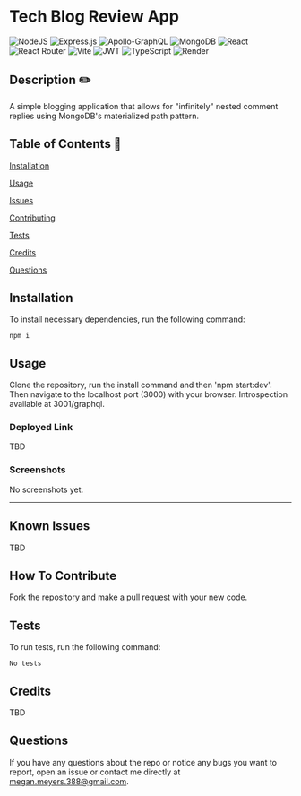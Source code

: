 # Tech Blog Review App 
  

   ![NodeJS](https://img.shields.io/badge/node.js-6DA55F?style=for-the-badge&logo=node.js&logoColor=white) ![Express.js](https://img.shields.io/badge/express.js-%23404d59.svg?style=for-the-badge&logo=express&logoColor=%2361DAFB) ![Apollo-GraphQL](https://img.shields.io/badge/-ApolloGraphQL-311C87?style=for-the-badge&logo=apollo-graphql) ![MongoDB](https://img.shields.io/badge/MongoDB-%234ea94b.svg?style=for-the-badge&logo=mongodb&logoColor=white) ![React](https://img.shields.io/badge/react-%2320232a.svg?style=for-the-badge&logo=react&logoColor=%2361DAFB) ![React Router](https://img.shields.io/badge/React_Router-CA4245?style=for-the-badge&logo=react-router&logoColor=white) ![Vite](https://img.shields.io/badge/vite-%23646CFF.svg?style=for-the-badge&logo=vite&logoColor=white)
   ![JWT](https://img.shields.io/badge/JWT-black?style=for-the-badge&logo=JSON%20web%20tokens)
   ![TypeScript](https://img.shields.io/badge/typescript-%23007ACC.svg?style=for-the-badge&logo=typescript&logoColor=white)
   ![Render](https://img.shields.io/badge/Render-%46E3B7.svg?style=for-the-badge&logo=render&logoColor=white)
   
  
  ## Description  ✏️
  
  A simple blogging application that allows for "infinitely" nested comment replies using MongoDB's materialized path pattern. 
  
  ## Table of Contents 📖
  
  [Installation](#installation)

  [Usage](#usage)

  

  [Issues](#known-issues)

  [Contributing](#how-to-contribute)

  [Tests](#tests) 

  [Credits](#credits)

  [Questions](#questions)
  
  ## Installation 
  
  To install necessary dependencies, run the following command:
  
  ```
  npm i
  ```
  
  ## Usage 
  
  Clone the repository, run the install command and then 'npm start:dev'. Then navigate to the localhost port (3000) with your browser. Introspection available at 3001/graphql.

  ### Deployed Link
  TBD

### Screenshots
No screenshots yet.

______________________________________________________________________________________



## Known Issues 
TBD

## How To Contribute 
  
Fork the repository and make a pull request with your new code.
  
## Tests 
  
To run tests, run the following command:
  
  ```
  No tests
  ```


## Credits 
TBD

 ## Questions 
  
 If you have any questions about the repo or notice any bugs you want to report, open an issue or contact me directly at megan.meyers.388@gmail.com. 
  
  